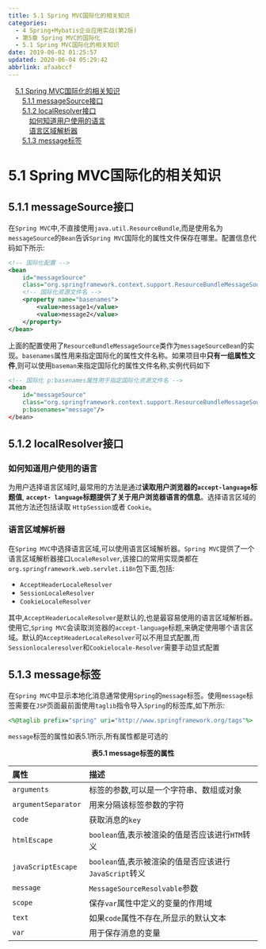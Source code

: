 ```yaml
---
title: 5.1 Spring MVC国际化的相关知识
categories: 
  - 4 Spring+Mybatis企业应用实战(第2版)
  - 第5章 Spring MVC的国际化
  - 5.1 Spring MVC国际化的相关知识
date: 2019-06-02 01:25:57
updated: 2020-06-04 05:29:42
abbrlink: afaabccf
---
```

<div id='my_toc'><a href="/JavaReadingNotes/afaabccf/#5-1-Spring-MVC国际化的相关知识" class="header_1">5.1 Spring MVC国际化的相关知识</a>&nbsp;<br><a href="/JavaReadingNotes/afaabccf/#5-1-1-messageSource接口" class="header_2">5.1.1 messageSource接口</a>&nbsp;<br><a href="/JavaReadingNotes/afaabccf/#5-1-2-localResolver接口" class="header_2">5.1.2 localResolver接口</a>&nbsp;<br><a href="/JavaReadingNotes/afaabccf/#如何知道用户使用的语言" class="header_3">如何知道用户使用的语言</a>&nbsp;<br><a href="/JavaReadingNotes/afaabccf/#语言区域解析器" class="header_3">语言区域解析器</a>&nbsp;<br><a href="/JavaReadingNotes/afaabccf/#5-1-3-message标签" class="header_2">5.1.3 message标签</a>&nbsp;<br></div>
<style>.header_1{margin-left: 1em;}.header_2{margin-left: 2em;}.header_3{margin-left: 3em;}.header_4{margin-left: 4em;}.header_5{margin-left: 5em;}.header_6{margin-left: 6em;}</style>
<!--more-->
<script>if (navigator.platform.search('arm')==-1){document.getElementById('my_toc').style.display = 'none';}var e,p = document.getElementsByTagName('p');while (p.length>0) {e = p[0];e.parentElement.removeChild(e);}</script>

<!--end-->
# 5.1 Spring MVC国际化的相关知识
## 5.1.1 messageSource接口
在`Spring MVC`中,不直接使用`java.util.ResourceBundle`,而是使用名为`messageSource`的`Bean`告诉`Spring MVC`国际化的属性文件保存在哪里。配置信息代码如下所示:
```xml
<!-- 国际化配置 -->
<bean
    id="messageSource"
    class="org.springframework.context.support.ResourceBundleMessageSource">
    <!-- 国际化资源文件名 -->
    <property name="basenames">
        <value>message1</value>
        <value>message2</value>
    </property>
</bean>
```
上面的配置使用了`ResourceBundleMessageSource`类作为`messageSourceBean`的实现。`basenames`属性用来指定国际化的属性文件名称。如果项目中**只有一组属性文件**,则可以使用`baseman`来指定国际化的属性文件名称,实例代码如下
```xml
<!-- 国际化 p:basenames属性用于指定国际化资源文件名 -->
<bean
    id="messageSource"
    class="org.springframework.context.support.ResourceBundleMessageSource"
    p:basenames="message"/>
</bean>
```
## 5.1.2 localResolver接口
### 如何知道用户使用的语言
为用户选择语言区域时,最常用的方法是通过**读取用户浏览器的`accept-language`标题值**, **`accept- language`标题提供了关于用户浏览器语言的信息**。选择语言区域的其他方法还包括读取 `HttpSession`或者 `Cookie`。
### 语言区域解析器
在`Spring MVC`中选择语言区域,可以使用语言区域解析器。`Spring MVC`提供了一个语言区域解析器接口`LocaleResolver`,该接口的常用实现类都在`org.springframework.web.servlet.i18n`包下面,包括:
- `AcceptHeaderLocaleResolver`
- `SessionLocaleResolver`
- `CookieLocaleResolver`

其中,`AcceptHeaderLocaleResolver`是默认的,也是最容易使用的语言区域解析器。使用它,`Spring MVC`会读取浏览器的`accept-language`标题,来确定使用哪个语言区域。默认的`AcceptHeaderLocaleResolver`可以不用显式配置,而`Sessionlocaleresolver`和`Cookielocale-Resolver`需要手动显式配置
## 5.1.3 message标签
在`Spring MVC`中显示本地化消息通常使用`Spring`的`message`标签。使用`message`标签需要在`JSP`页面最前面使用`taglib`指令导入`Spring`的标签库,如下所示:
```jsp
<%@taglib prefix="spring" uri="http://www.springframework.org/tags"%>
```
`message`标签的属性如表5.1所示,所有属性都是可选的
<center><strong>表5.1 message标签的属性</strong></center>

|属性|描述|
|:---|:---|
|`arguments`|标签的参数,可以是一个字符串、数组或对象|
|`argumentSeparator`|用来分隔该标签参数的字符|
|`code`|获取消息的`key`|
|`htmlEscape`|`boolean`值,表示被渲染的值是否应该进行`HTM`转义|
|`javaScriptEscape`|`boolean`值,表示被渲染的值是否应该进行 `JavaScript`转义|
|`message`|`MessageSourceResolvable`参数|
|`scope`|保存`var`属性中定义的变量的作用域|
|`text`|如果`code`属性不存在,所显示的默认文本|
|`var`|用于保存消息的变量|

